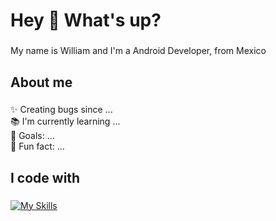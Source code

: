 <h1 align="left">Hey 👋 What's up?</h1>

###

<p align="left">My name is William and I'm a Android Developer, from Mexico </p>

###

<h2 align="left">About me</h2>

###

<p align="left">✨ Creating bugs since ...<br>📚 I'm currently learning ...<br>🎯 Goals: ...<br>🎲 Fun fact: ...</p>

###

<h2 align="left">I code with</h2>

###

[![My Skills](https://skillicons.dev/icons?i=aws,gcp,postman,git,androidstudio,kotlin&perline=3)](https://skillicons.dev)

###
